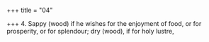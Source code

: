 +++
title = "04"

+++
4. Sappy (wood) if he wishes for the enjoyment of food, or for prosperity, or for splendour; dry (wood), if for holy lustre,
